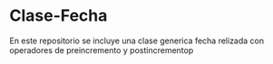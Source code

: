 # Clase-Fecha
En este repositorio se incluye una clase generica fecha relizada con 
operadores de preincremento y postincrementop
